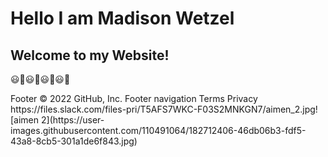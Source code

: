 <!DOCTYPE html>
<html>
<head>
<title> Page Title </title>
<body>
<h1> Hello I am Madison Wetzel </h1>
<h2> Welcome to my Website! </h2>
<p> 😃🤩😃🤩😃🤩😃🤩 </p>
</body>
</head>
</html>
Footer
© 2022 GitHub, Inc.
Footer navigation
Terms
Privacy
https://files.slack.com/files-pri/T5AFS7WKC-F03S2MNKGN7/aimen_2.jpg![aimen 2](https://user-images.githubusercontent.com/110491064/182712406-46db06b3-fdf5-43a8-8cb5-301a1de6f843.jpg)
